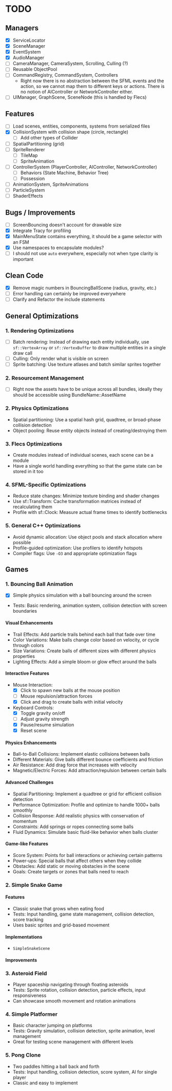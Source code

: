 # TODO

## Managers

- [x] ServiceLocator
- [x] SceneManager
- [x] EventSystem
- [x] AudioManager
- [ ] CameraManager, CameraSystem, Scrolling, Culling (?)
- [ ] Reusable ObjectPool
- [ ] CommandRegistry, CommandSystem, Controllers
  - Right now there is no abstraction between the SFML events and the action, so we cannot map
    them to different keys or actions. There is no notion of AIController or NetworkController either.
- [ ] UIManager, GraphScene, SceneNode (this is handled by Flecs)

## Features

- [ ] Load scenes, entities, components, systems from serialized files
- [x] CollisionSystem with collision shape (circle, rectangle)
  - [ ] Add other types of Collider
- [ ] SpatialPartitioning (grid)
- [ ] SpriteRenderer
  - [ ] TileMap
  - [ ] SpriteAnimation
- [ ] ControllerSystem (PlayerController, AIController, NetworkController)
  - [ ] Behaviors (State Machine, Behavior Tree)
  - [ ] Possession
- [ ] AnimationSystem, SpriteAnimations
- [ ] ParticleSystem
- [ ] ShaderEffects

## Bugs / Improvements

- [ ] ScreenBouncing doesn't account for drawable size
- [x] Integrate Tracy for profiling
- [x] MainMenuState contains everything, it should be a game selector with an FSM
- [x] Use namespaces to encapsulate modules?
- [ ] I should not use `auto` everywhere, especially not when type clarity is important

## Clean Code

- [x] Remove magic numbers in BouncingBallScene (radius, gravity, etc.)
- [ ] Error handling can certainly be improved everywhere
- [ ] Clarify and Refactor the include statements

## General Optimizations

### 1. Rendering Optimizations

- [ ] Batch rendering: Instead of drawing each entity individually, use `sf::VertexArray` or `sf::VertexBuffer` to draw multiple entities in a single draw call
- [ ] Culling: Only render what is visible on screen
- [ ] Sprite batching: Use texture atlases and batch similar sprites together

### 2. Resourcement Management

- [ ] Right now the assets have to be unique across all bundles, ideally they should be accessible using BundleName::AssetName

### 2. Physics Optimizations

- Spatial partitioning: Use a spatial hash grid, quadtree, or broad-phase collision detection
- Object pooling: Reuse entity objects instead of creating/destroying them

### 3. Flecs Optimizations

- Create modules instead of individual scenes, each scene can be a module
- Have a single world handling everything so that the game state can be stored in it too

### 4. SFML-Specific Optimizations

- Reduce state changes: Minimize texture binding and shader changes
- Use sf::Transform: Cache transformation matrices instead of recalculating them
- Profile with sf::Clock: Measure actual frame times to identify bottlenecks

### 5. General C++ Optimizations

- Avoid dynamic allocation: Use object pools and stack allocation where possible
- Profile-guided optimization: Use profilers to identify hotspots
- Compiler flags: Use `-O3` and appropriate optimization flags

## Games

### 1. Bouncing Ball Animation

- [x] Simple physics simulation with a ball bouncing around the screen
- Tests: Basic rendering, animation system, collision detection with screen boundaries

#### Visual Enhancements

- Trail Effects: Add particle trails behind each ball that fade over time
- Color Variations: Make balls change color based on velocity, or cycle through colors
- Size Variations: Create balls of different sizes with different physics properties
- Lighting Effects: Add a simple bloom or glow effect around the balls

#### Interactive Features

- Mouse Interaction:
    - [x] Click to spawn new balls at the mouse position
    - [ ] Mouse repulsion/attraction forces
    - [x] Click and drag to create balls with initial velocity

- Keyboard Controls:
    - [x] Toggle gravity on/off
    - [ ] Adjust gravity strength
    - [x] Pause/resume simulation
    - [x] Reset scene

#### Physics Enhancements

- Ball-to-Ball Collisions: Implement elastic collisions between balls
- Different Materials: Give balls different bounce coefficients and friction
- Air Resistance: Add drag force that increases with velocity
- Magnetic/Electric Forces: Add attraction/repulsion between certain balls

#### Advanced Challenges

- Spatial Partitioning: Implement a quadtree or grid for efficient collision detection
- Performance Optimization: Profile and optimize to handle 1000+ balls smoothly
- Collision Response: Add realistic physics with conservation of momentum
- Constraints: Add springs or ropes connecting some balls
- Fluid Dynamics: Simulate basic fluid-like behavior when balls cluster

#### Game-like Features

- Score System: Points for ball interactions or achieving certain patterns
- Power-ups: Special balls that affect others when they collide
- Obstacles: Add static or moving obstacles in the scene
- Goals: Create targets or zones that balls need to reach


### 2. Simple Snake Game

#### Features

- Classic snake that grows when eating food
- Tests: Input handling, game state management, collision detection, score tracking
- Uses basic sprites and grid-based movement

#### Implementations

- `SimpleSnakeScene`

#### Improvements

### 3. Asteroid Field

- Player spaceship navigating through floating asteroids
- Tests: Sprite rotation, collision detection, particle effects, input responsiveness
- Can showcase smooth movement and rotation animations

### 4. Simple Platformer

- Basic character jumping on platforms
- Tests: Gravity simulation, collision detection, sprite animation, level management
- Great for testing scene management with different levels

### 5. Pong Clone

- Two paddles hitting a ball back and forth
- Tests: Input handling, collision detection, score system, AI for single player
- Classic and easy to implement
